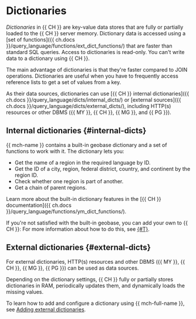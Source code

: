 # Dictionaries

_Dictionaries_ in {{ CH }} are key-value data stores that are fully or partially loaded to the {{ CH }} server memory.
Dictionary data is accessed using a [set of functions]({{ ch.docs }}/query_language/functions/ext_dict_functions/) that are faster than standard SQL queries. Access to dictionaries is read-only. You can't write data to a dictionary using {{ CH }}.

The main advantage of dictionaries is that they're faster compared to JOIN operations. Dictionaries are useful when you have to frequently access reference lists to get a set of values from a key.

As their data sources, dictionaries can use [{{ CH }} internal dictionaries]({{ ch.docs }}/query_language/dicts/internal_dicts/) or [external sources]({{ ch.docs }}/query_language/dicts/external_dicts/), including HTTP(s) resources or other DBMS ({{ MY }}, {{ CH }}, {{ MG }}, and {{ PG }}).


## Internal dictionaries {#internal-dicts}

{{ mch-name }} contains a built-in geobase dictionary and a set of functions to work with it. The dictionary lets you:

* Get the name of a region in the required language by ID.
* Get the ID of a city, region, federal district, country, and continent by the region ID.
* Check whether one region is part of another.
* Get a chain of parent regions.

Learn more about the built-in dictionary features in the [{{ CH }} documentation]({{ ch.docs }}/query_language/functions/ym_dict_functions/).

If you're not satisfied with the built-in geobase, you can add your own to {{ CH }}: For more information about how to do this, see [{#T}](../operations/internal-dictionaries.md).


## External dictionaries {#external-dicts}

For external dictionaries, HTTP(s) resources and other DBMS ({{ MY }}, {{ CH }}, {{ MG }}, {{ PG }}) can be used as data sources.

Depending on the dictionary settings, {{ CH }} fully or partially stores dictionaries in RAM, periodically updates them, and dynamically loads the missing values.

To learn how to add and configure a dictionary using {{ mch-full-name }}, see [Adding external dictionaries](../operations/dictionaries.md).
